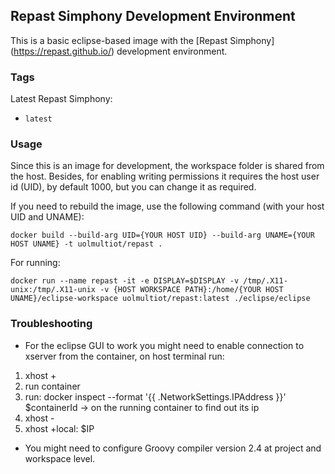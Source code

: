 ## Repast Simphony Development Environment

This is a basic eclipse-based image with the [Repast Simphony] (https://repast.github.io/) development environment.  


### Tags

Latest Repast Simphony:
* `latest`

### Usage

Since this is an image for development, the workspace folder is shared from the host. 
Besides, for enabling writing permissions it requires the host user id (UID), by default 1000, but you can change it as required. 

If you need to rebuild the image, use the following command (with your host UID and UNAME):

    docker build --build-arg UID={YOUR HOST UID} --build-arg UNAME={YOUR HOST UNAME} -t uolmultiot/repast .

For running:

    docker run --name repast -it -e DISPLAY=$DISPLAY -v /tmp/.X11-unix:/tmp/.X11-unix -v {HOST WORKSPACE PATH}:/home/{YOUR HOST UNAME}/eclipse-workspace uolmultiot/repast:latest ./eclipse/eclipse


### Troubleshooting

* For the eclipse GUI to work you might need to enable connection to xserver from the container, on host terminal run:

1) xhost +
2) run container
3) run: docker inspect --format '{{ .NetworkSettings.IPAddress }}' $containerId -> on the running container to find out its ip
4) xhost -
5) xhost +local: $IP


* You might need to configure Groovy compiler version 2.4 at project and workspace level.


